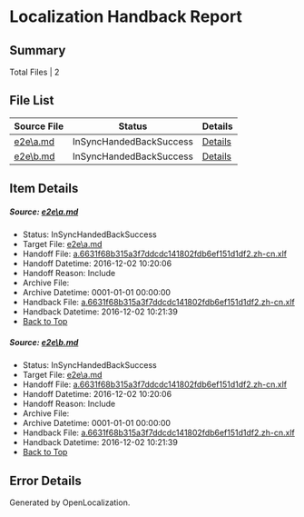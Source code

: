 # <a name='report-top'></a> Localization Handback Report

## Summary
 Total Files | 2

## File List
 Source File | Status | Details 
 ----------- | ------ | ------- 
 [e2e\a.md](https://github.com/OpenLocalizationTestOrg/ol-test0/blob/5a56e21c3283f9090c8ec1bd3e766b4dc90eeed8/e2e/a.md) | InSyncHandedBackSuccess | [Details](#687f83b7fc843b31eb7a3d29d45cefd9b09562ae1)
 [e2e\b.md](https://github.com/OpenLocalizationTestOrg/ol-test0/blob/5a56e21c3283f9090c8ec1bd3e766b4dc90eeed8/e2e/b.md) | InSyncHandedBackSuccess | [Details](#687f83b7fc843b31eb7a3d29d45cefd9b09562ae2)

## Item Details
##### <a name='687f83b7fc843b31eb7a3d29d45cefd9b09562ae1'></a> Source: [e2e\a.md](https://github.com/OpenLocalizationTestOrg/ol-test0/blob/5a56e21c3283f9090c8ec1bd3e766b4dc90eeed8/e2e/a.md)
* Status: InSyncHandedBackSuccess
* Target File: [e2e\a.md](https://github.com/OpenLocalizationTestOrg/ol-test0-zhcn/blob/707e903eca6b651b07ff2b848d617faa9f299a56/e2e/a.md)
* Handoff File: [a.6631f68b315a3f7ddcdc141802fdb6ef151d1df2.zh-cn.xlf](https://github.com/OpenLocalizationTestOrg/ol-test0-handoff/blob/31a83c97ba78021ff265a689b171f60fff9f8cdc/ol-handoff/OpenLocalizationTestOrg/ol-test0-zhcn/shujia/ht/a.6631f68b315a3f7ddcdc141802fdb6ef151d1df2.zh-cn.xlf)
* Handoff Datetime: 2016-12-02 10:20:06
* Handoff Reason: Include
* Archive File: 
* Archive Datetime: 0001-01-01 00:00:00
* Handback File: [a.6631f68b315a3f7ddcdc141802fdb6ef151d1df2.zh-cn.xlf](https://github.com/OpenLocalizationTestOrg/ol-test0-handback/blob/48c42c78a42f5777d494dbe59aea7cca5d599383/ol-handback/OpenLocalizationTestOrg/ol-test0-zhcn/shujia/ht/a.6631f68b315a3f7ddcdc141802fdb6ef151d1df2.zh-cn.xlf)
* Handback Datetime: 2016-12-02 10:21:39
* [Back to Top](#report-top)

##### <a name='687f83b7fc843b31eb7a3d29d45cefd9b09562ae2'></a> Source: [e2e\b.md](https://github.com/OpenLocalizationTestOrg/ol-test0/blob/5a56e21c3283f9090c8ec1bd3e766b4dc90eeed8/e2e/b.md)
* Status: InSyncHandedBackSuccess
* Target File: [e2e\a.md](https://github.com/OpenLocalizationTestOrg/ol-test0-zhcn/blob/707e903eca6b651b07ff2b848d617faa9f299a56/e2e/a.md)
* Handoff File: [a.6631f68b315a3f7ddcdc141802fdb6ef151d1df2.zh-cn.xlf](https://github.com/OpenLocalizationTestOrg/ol-test0-handoff/blob/31a83c97ba78021ff265a689b171f60fff9f8cdc/ol-handoff/OpenLocalizationTestOrg/ol-test0-zhcn/shujia/ht/a.6631f68b315a3f7ddcdc141802fdb6ef151d1df2.zh-cn.xlf)
* Handoff Datetime: 2016-12-02 10:20:06
* Handoff Reason: Include
* Archive File: 
* Archive Datetime: 0001-01-01 00:00:00
* Handback File: [a.6631f68b315a3f7ddcdc141802fdb6ef151d1df2.zh-cn.xlf](https://github.com/OpenLocalizationTestOrg/ol-test0-handback/blob/48c42c78a42f5777d494dbe59aea7cca5d599383/ol-handback/OpenLocalizationTestOrg/ol-test0-zhcn/shujia/ht/a.6631f68b315a3f7ddcdc141802fdb6ef151d1df2.zh-cn.xlf)
* Handback Datetime: 2016-12-02 10:21:39
* [Back to Top](#report-top)


## Error Details

Generated by OpenLocalization.
